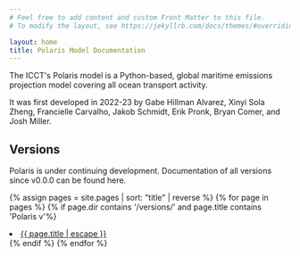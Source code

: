 ```yaml
---
# Feel free to add content and custom Front Matter to this file.
# To modify the layout, see https://jekyllrb.com/docs/themes/#overriding-theme-defaults

layout: home
title: Polaris Model Documentation
---
```


The ICCT's Polaris model is a Python-based, global maritime emissions projection model covering all ocean transport activity.

It was first developed in 2022-23 by Gabe Hillman Alvarez, Xinyi Sola Zheng, Francielle Carvalho, Jakob Schmidt, Erik Pronk, Bryan Comer, and Josh Miller.


## Versions

Polaris is under continuing development. Documentation of all versions since v0.0.0 can be found here.

{% assign pages = site.pages | sort: "title" | reverse %}
{% for page in pages %}
{% if page.dir contains '/versions/' and page.title contains 'Polaris v'%}
<li><a class="page-link" href="{{ page.url | relative_url }}">{{ page.title | escape }}</a></li>
{% endif %}
{% endfor %}
